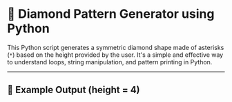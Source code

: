 # 💠 Diamond Pattern Generator using Python

This Python script generates a symmetric diamond shape made of asterisks (`*`) based on the height provided by the user. It's a simple and effective way to understand loops, string manipulation, and pattern printing in Python.

---

## 📌 Example Output (height = 4)

